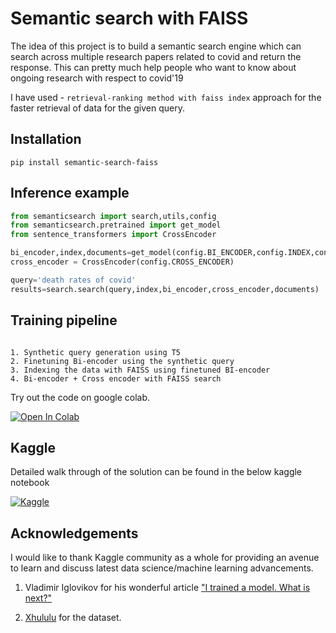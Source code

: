 # Semantic search with FAISS

The idea of this project is to build a semantic search engine which can search across multiple research papers related to covid and return the response. This can pretty much help people who want to know about ongoing research with respect to covid'19

I have used - `retrieval-ranking method with faiss index` approach for the faster retrieval of data for the given query.


## Installation

`pip install semantic-search-faiss`


## Inference example

```python
from semanticsearch import search,utils,config
from semanticsearch.pretrained import get_model
from sentence_transformers import CrossEncoder

bi_encoder,index,documents=get_model(config.BI_ENCODER,config.INDEX,config.DATA)
cross_encoder = CrossEncoder(config.CROSS_ENCODER)

query='death rates of covid'
results=search.search(query,index,bi_encoder,cross_encoder,documents)

```

## Training pipeline

```

1. Synthetic query generation using T5
2. Finetuning Bi-encoder using the synthetic query
3. Indexing the data with FAISS using finetuned BI-encoder
4. Bi-encoder + Cross encoder with FAISS search

```
Try out the code on google colab.

[![Open In Colab](https://colab.research.google.com/assets/colab-badge.svg)](https://colab.research.google.com/drive/1f4fm6RD08Llc15kG7q-wCt7YQUi-aAn7?usp=sharing)


## Kaggle

Detailed walk through of the solution can be found in the below kaggle notebook

[![Kaggle](https://kaggle.com/static/images/open-in-kaggle.svg)](https://www.kaggle.com/nandhuelan/semantic-search)



## Acknowledgements

I would like to thank Kaggle community as a whole for providing an avenue to learn and discuss latest data science/machine learning advancements.

1. Vladimir Iglovikov for his wonderful article ["I trained a model. What is next?"](https://ternaus.blog/tutorial/2020/08/28/Trained-model-what-is-next.html)

2. [Xhululu](https://www.kaggle.com/xhlulu/cord-19-eda-parse-json-and-generate-clean-csv) for the dataset.
